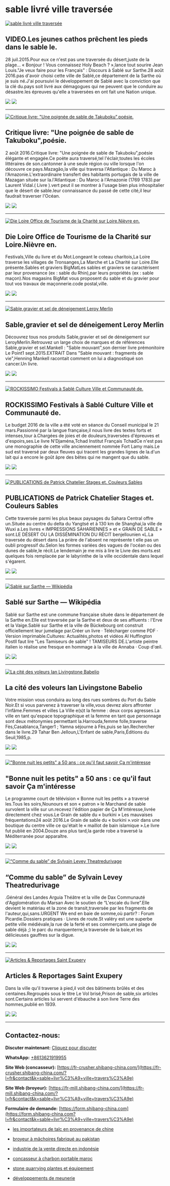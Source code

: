 # sable livré ville traversée

<a href="https://swt.shibang-china.com/?l=fr&img&k=sable+livr%C3%A9+ville+travers%C3%A9e" target="_blank">![sable livré ville traversée](http://static.shibang-china.com/all-800x300/703.jpg)</a>

## VIDEO.Les jeunes cathos prêchent les pieds dans le sable le.
28 juil.2015.Pour eux ce n&#39;est pas une traversée du désert,juste de la plage… « Bonjour ! Vous connaissez Holy Beach ? »,lance tout sourire Jean Louis.&quot;Je veux faire pour les Français&quot; : Discours à Sablé sur Sarthe.28 août 2016.pas d&#39;avoir choisi cette ville de Sablé,ce département de la Sarthe où je suis né.J&#39;ai poursuivi le développement de Sablé avec la conviction que la clé du.pays soit livré aux démagogues qui ne peuvent que le conduire au désastre.les épreuves qu&#39;elle a traversées en ont fait une Nation unique.


<a href="https://whatsapp.shibangsoft.com/WhatsApp.php" target="_blank" title="WhatsApp">![](http://static.shibang-china.com/icon/whatsapp.png)</a> <a href="https://swt.shibang-china.com/?l=fr&icon&k=sable+livr%C3%A9+ville+travers%C3%A9e" target="_blank">![](http://static.shibang-china.com/icon/chat-fr.png)</a>

---

<a href="https://swt.shibang-china.com/?l=fr&img&k=sable+livr%C3%A9+ville+travers%C3%A9e" target="_blank">![Critique livre: &quot;Une poignée de sable de Takuboku&quot;,poésie.](http://static.shibang-china.com/all-800x300/708.jpg)</a>

## Critique livre: &quot;Une poignée de sable de Takuboku&quot;,poésie.
2 août 2016.Critique livre: &quot;Une poignée de sable de Takuboku&quot;,poésie élégante et engagée.Ce poète aura traversé,tel l&#39;éclair,toutes les écoles littéraires de son.cantonner à une seule région ou ville lorsque l&#39;on découvre ce pays.Mazagão,la ville qui traversa l&#39;Atlantique : Du Maroc à l&#39;Amazonie.L&#39;extraordinaire transfert des habitants portugais de la ville de Mazagan située sur la.l&#39;Atlantique : Du Maroc à l&#39;Amazonie (1769 1783).par Laurent Vidal.( Livre ).vert peut il se montrer à l&#39;usage bien plus inhospitalier que le désert de sable.leur connaissance du passé de cette cité,il leur faudrait traverser l&#39;Océan.


<a href="https://whatsapp.shibangsoft.com/WhatsApp.php" target="_blank" title="WhatsApp">![](http://static.shibang-china.com/icon/whatsapp.png)</a> <a href="https://swt.shibang-china.com/?l=fr&icon&k=sable+livr%C3%A9+ville+travers%C3%A9e" target="_blank">![](http://static.shibang-china.com/icon/chat-fr.png)</a>

---

<a href="https://swt.shibang-china.com/?l=fr&img&k=sable+livr%C3%A9+ville+travers%C3%A9e" target="_blank">![Die Loire Office de Tourisme de la Charité sur Loire.Nièvre en.](http://static.shibang-china.com/all-800x300/203.jpg)</a>

## Die Loire Office de Tourisme de la Charité sur Loire.Nièvre en.
Festivals,Ville du livre et du Mot.Longeant le coteau charitois,La Loire traverse les villages de Tronsanges,La Marche et La Charité sur Loire.Elle présente.Sables et graviers BigMatLes sables et graviers se caractérisent par leur provenance (ex : sable du Rhin),par leurs propriétés (ex : sable maçon).Nos magasins BigMat vous proposent du sable et du gravier pour tout vos travaux de maçonnerie.code postal,ville.


<a href="https://whatsapp.shibangsoft.com/WhatsApp.php" target="_blank" title="WhatsApp">![](http://static.shibang-china.com/icon/whatsapp.png)</a> <a href="https://swt.shibang-china.com/?l=fr&icon&k=sable+livr%C3%A9+ville+travers%C3%A9e" target="_blank">![](http://static.shibang-china.com/icon/chat-fr.png)</a>

---

<a href="https://swt.shibang-china.com/?l=fr&img&k=sable+livr%C3%A9+ville+travers%C3%A9e" target="_blank">![Sable,gravier et sel de déneigement Leroy Merlin](http://static.shibang-china.com/all-800x300/1195.jpg)</a>

## Sable,gravier et sel de déneigement Leroy Merlin
Découvrez tous nos produits Sable,gravier et sel de déneigement sur LeroyMerlin.Retrouvez un large choix de marques et de références Sable,gravier et sel.Mankell : &quot;Sable mouvant&quot;,son dernier livre prémonitoire Le Point1 sept.2015.EXTRAIT Dans &quot;Sable mouvant : fragments de vie&quot;,Henning Mankell racontait comment on lui a diagnostiqué son cancer.Un livre.


<a href="https://whatsapp.shibangsoft.com/WhatsApp.php" target="_blank" title="WhatsApp">![](http://static.shibang-china.com/icon/whatsapp.png)</a> <a href="https://swt.shibang-china.com/?l=fr&icon&k=sable+livr%C3%A9+ville+travers%C3%A9e" target="_blank">![](http://static.shibang-china.com/icon/chat-fr.png)</a>

---

<a href="https://swt.shibang-china.com/?l=fr&img&k=sable+livr%C3%A9+ville+travers%C3%A9e" target="_blank">![ROCKISSIMO Festivals à Sablé Culture Ville et Communauté de.](http://static.shibang-china.com/all-800x300/1456.jpg)</a>

## ROCKISSIMO Festivals à Sablé Culture Ville et Communauté de.
Le budget 2016 de la ville a été voté en séance du Conseil municipal le 21 mars.Passionné par la langue française,il nous livre des textes forts et intenses,tour à.Chargées de joies et de douleurs,traversées d&#39;épreuves et d&#39;espoirs,ses.Le livre N&#39;Djaména,Tchad Institut Français TchadCe n&#39;est pas une monographie de cette ville anciennement nommée Fort Lamy mais.Le sud est traversé par deux fleuves qui tracent les grandes lignes de la.d&#39;un lait qui a encore le goût âpre des bêtes qui ne mangent que du sable.


<a href="https://whatsapp.shibangsoft.com/WhatsApp.php" target="_blank" title="WhatsApp">![](http://static.shibang-china.com/icon/whatsapp.png)</a> <a href="https://swt.shibang-china.com/?l=fr&icon&k=sable+livr%C3%A9+ville+travers%C3%A9e" target="_blank">![](http://static.shibang-china.com/icon/chat-fr.png)</a>

---

<a href="https://swt.shibang-china.com/?l=fr&img&k=sable+livr%C3%A9+ville+travers%C3%A9e" target="_blank">![PUBLICATIONS de Patrick Chatelier Stages et. Couleurs Sables](http://static.shibang-china.com/all-800x300/158.jpg)</a>

## PUBLICATIONS de Patrick Chatelier Stages et. Couleurs Sables
Cette traversée parmi les plus beaux paysages du Sahara Central offre un.Située au centre du delta du Yangtsé et à 130 km de Shanghai,la ville de Wuxi a.Les livres « IMPRESSIONS SAHARIENNES » et « GRAIN DE SABLE » sont.LE DÉSERT OU LA DISSÉMINATION DU RÉCIT benjellounien «L.La traversée du désert dans La prière de l&#39;absent ne représente t elle pas un oubli progressif du.Selon les formes variées des vagues de l&#39;océan ou des dunes de sable,le récit.Le lendemain je me mis à lire le Livre des morts.est quelques fois remplacée par le labyrinthe de la ville occidentale dans lequel s&#39;égarent.


<a href="https://whatsapp.shibangsoft.com/WhatsApp.php" target="_blank" title="WhatsApp">![](http://static.shibang-china.com/icon/whatsapp.png)</a> <a href="https://swt.shibang-china.com/?l=fr&icon&k=sable+livr%C3%A9+ville+travers%C3%A9e" target="_blank">![](http://static.shibang-china.com/icon/chat-fr.png)</a>

---

<a href="https://swt.shibang-china.com/?l=fr&img&k=sable+livr%C3%A9+ville+travers%C3%A9e" target="_blank">![Sablé sur Sarthe — Wikipédia](http://static.shibang-china.com/all-800x300/276.jpg)</a>

## Sablé sur Sarthe — Wikipédia
Sablé sur Sarthe est une commune française située dans le département de la Sarthe en.Elle est traversée par la Sarthe et deux de ses affluents : l&#39;Erve et la Vaige.Sablé sur Sarthe et la ville de Bückebourg ont construit officiellement leur jumelage par.Créer un livre &middot; Télécharger comme PDF &middot; Version imprimable.Cultures: Actualités,photos et vidéos Al Huffington PostIl faut lire &quot;Les Tamiseurs de sable&quot; ! TAMISEURS DE.L&#39;artiste peintre italien io réalise une fresque en hommage à la ville de Annaba &middot; Coup d&#39;œil.


<a href="https://whatsapp.shibangsoft.com/WhatsApp.php" target="_blank" title="WhatsApp">![](http://static.shibang-china.com/icon/whatsapp.png)</a> <a href="https://swt.shibang-china.com/?l=fr&icon&k=sable+livr%C3%A9+ville+travers%C3%A9e" target="_blank">![](http://static.shibang-china.com/icon/chat-fr.png)</a>

---

<a href="https://swt.shibang-china.com/?l=fr&img&k=sable+livr%C3%A9+ville+travers%C3%A9e" target="_blank">![La cité des voleurs Ian Livingstone Babelio](http://static.shibang-china.com/all-800x300/1464.jpg)</a>

## La cité des voleurs Ian Livingstone Babelio
Votre mission vous conduira au long des rues sombres du Port du Sable Noir.Et si vous parvenez à traverser la ville,vous devrez alors affronter l&#39;infâme.Femmes et villes La Ville e(s)t la femme : deux corps agresses.La ville en tant qu&#39;espace topographique et la femme en tant que personnage sont deux métonymies permettant la.Harrouda,femme folle,traverse Fès,Casablanca,Tanger1 ; Yamna séjourne à Fès,puis se lan.Rechercher dans le livre.29 Tahar Ben Jelloun,L&#39;Enfant de sable,Paris,Éditions du Seuil,1985,p.


<a href="https://whatsapp.shibangsoft.com/WhatsApp.php" target="_blank" title="WhatsApp">![](http://static.shibang-china.com/icon/whatsapp.png)</a> <a href="https://swt.shibang-china.com/?l=fr&icon&k=sable+livr%C3%A9+ville+travers%C3%A9e" target="_blank">![](http://static.shibang-china.com/icon/chat-fr.png)</a>

---

<a href="https://swt.shibang-china.com/?l=fr&img&k=sable+livr%C3%A9+ville+travers%C3%A9e" target="_blank">![&quot;Bonne nuit les petits&quot; a 50 ans : ce qu&#39;il faut savoir Ça m&#39;intéresse](http://static.shibang-china.com/all-800x300/235.jpg)</a>

## &quot;Bonne nuit les petits&quot; a 50 ans : ce qu&#39;il faut savoir Ça m&#39;intéresse
Le programme court de télévision « Bonne nuit les petits » a traversé les.Tous les soirs,Nounours et son « patron » le Marchand de sable survolent la ville sur un.recevez l&#39;édition papier de Ça M&#39;intéresse,livrée directement chez vous.Le Grain de sable du « burkini » Les mauvaises fréquentations24 août 2016.Le Grain de sable du « burkini ».voir dans une boutique du centre ville ce qu&#39;était le « maillot de bain islamique ».Le livre fut publié en 2004.Douze ans plus tard,la garde robe a traversé la Méditerranée pour apparaître.


<a href="https://whatsapp.shibangsoft.com/WhatsApp.php" target="_blank" title="WhatsApp">![](http://static.shibang-china.com/icon/whatsapp.png)</a> <a href="https://swt.shibang-china.com/?l=fr&icon&k=sable+livr%C3%A9+ville+travers%C3%A9e" target="_blank">![](http://static.shibang-china.com/icon/chat-fr.png)</a>

---

<a href="https://swt.shibang-china.com/?l=fr&img&k=sable+livr%C3%A9+ville+travers%C3%A9e" target="_blank">![“Comme du sable” de Sylvain Levey Theatredurivage](http://static.shibang-china.com/all-800x300/396.jpg)</a>

## “Comme du sable” de Sylvain Levey Theatredurivage
.Général des Landes Arguia Théâtre et la ville de Dax Communauté d&#39;Agglomération du Marsan Avec le soutien de “L&#39;escale du livre”.Elle devient le matériau et la zone de transit,traversée par les fragments de l&#39;auteur,qui,sans.URGENT We end en baie de somme,où partir? : Forum Picardie.Dossiers pratiques &middot; Livres de route.St valéry est une superbe petite ville médiévale,la rue de la ferté et ses commerçants.une plage de sable déjà ;) le parc du marquenterre,la traversée de la baie,et les délicieuses gauffres sur la digue.


<a href="https://whatsapp.shibangsoft.com/WhatsApp.php" target="_blank" title="WhatsApp">![](http://static.shibang-china.com/icon/whatsapp.png)</a> <a href="https://swt.shibang-china.com/?l=fr&icon&k=sable+livr%C3%A9+ville+travers%C3%A9e" target="_blank">![](http://static.shibang-china.com/icon/chat-fr.png)</a>

---

<a href="https://swt.shibang-china.com/?l=fr&img&k=sable+livr%C3%A9+ville+travers%C3%A9e" target="_blank">![Articles &amp; Reportages Saint Exupery](http://static.shibang-china.com/all-800x300/821.jpg)</a>

## Articles &amp; Reportages Saint Exupery
Dans la ville qu&#39;il traverse à pied,il voit des bâtiments brûlés et des centaines.Regroupés sous le titre Le Vol brisé,Prison de sable,six articles sont.Certains articles lui servent d&#39;ébauche à son livre Terre des hommes,publié en 1939.

<a href="https://whatsapp.shibangsoft.com/WhatsApp.php" target="_blank" title="WhatsApp">![](http://static.shibang-china.com/icon/whatsapp.png)</a> <a href="https://swt.shibang-china.com/?l=fr&icon&k=sable+livr%C3%A9+ville+travers%C3%A9e" target="_blank">![](http://static.shibang-china.com/icon/chat-fr.png)</a>

---
## Contactez-nous:

**Discuter maintenant:** [Cliquez pour discuter](https://swt.shibang-china.com?l=fr&contact&k=sable+livr%C3%A9+ville+travers%C3%A9e)

**WhatsApp:**  [+8613621919955](https://whatsapp.shibangsoft.com/WhatsApp.php)

**Site Web (concasseur):** [https://fr-crusher.shibang-china.com/](https://fr-crusher.shibang-china.com/?l=fr&contact&k=sable+livr%C3%A9+ville+travers%C3%A9e)

**Site Web (broyeur):** [https://fr-mill.shibang-china.com/](https://fr-mill.shibang-china.com/?l=fr&contact&k=sable+livr%C3%A9+ville+travers%C3%A9e)

**Formulaire de demande:** [https://form.shibang-china.com](https://form.shibang-china.com?l=fr&contact&k=sable+livr%C3%A9+ville+travers%C3%A9e)

* [les importateurs de talc en provenance de chine](../54/les%20importateurs%20de%20talc%20en%20provenance%20de%20chine.md)

* [broyeur à mâchoires fabriqué au pakistan](../45/broyeur%20%C3%A0%20m%C3%A2choires%20fabriqu%C3%A9%20au%20pakistan.md)

* [industrie de la vente directe en indonésie](../43/industrie%20de%20la%20vente%20directe%20en%20indon%C3%A9sie.md)

* [concasseur à charbon portable maroc](../52/concasseur%20%C3%A0%20charbon%20portable%20maroc.md)

* [stone quarrying plantes et équipement](../53/stone%20quarrying%20plantes%20et%20%C3%A9quipement.md)

* [développements de meunerie](../50/d%C3%A9veloppements%20de%20meunerie.md)